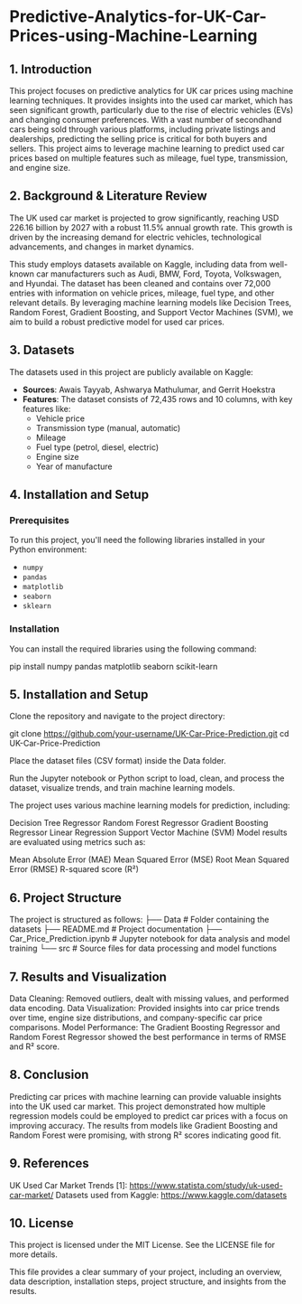 # Predictive-Analytics-for-UK-Car-Prices-using-Machine-Learning


## 1. Introduction
This project focuses on predictive analytics for UK car prices using machine learning techniques. It provides insights into the used car market, which has seen significant growth, particularly due to the rise of electric vehicles (EVs) and changing consumer preferences. With a vast number of secondhand cars being sold through various platforms, including private listings and dealerships, predicting the selling price is critical for both buyers and sellers. This project aims to leverage machine learning to predict used car prices based on multiple features such as mileage, fuel type, transmission, and engine size.

## 2. Background & Literature Review
The UK used car market is projected to grow significantly, reaching USD 226.16 billion by 2027 with a robust 11.5% annual growth rate. This growth is driven by the increasing demand for electric vehicles, technological advancements, and changes in market dynamics. 

This study employs datasets available on Kaggle, including data from well-known car manufacturers such as Audi, BMW, Ford, Toyota, Volkswagen, and Hyundai. The dataset has been cleaned and contains over 72,000 entries with information on vehicle prices, mileage, fuel type, and other relevant details. By leveraging machine learning models like Decision Trees, Random Forest, Gradient Boosting, and Support Vector Machines (SVM), we aim to build a robust predictive model for used car prices.

## 3. Datasets
The datasets used in this project are publicly available on Kaggle:
- **Sources**: Awais Tayyab, Ashwarya Mathulumar, and Gerrit Hoekstra
- **Features**: The dataset consists of 72,435 rows and 10 columns, with key features like:
  - Vehicle price
  - Transmission type (manual, automatic)
  - Mileage
  - Fuel type (petrol, diesel, electric)
  - Engine size
  - Year of manufacture

## 4. Installation and Setup

### Prerequisites
To run this project, you'll need the following libraries installed in your Python environment:
- `numpy`
- `pandas`
- `matplotlib`
- `seaborn`
- `sklearn`

### Installation
You can install the required libraries using the following command:



pip install numpy pandas matplotlib seaborn scikit-learn

## 5. Installation and Setup
Clone the repository and navigate to the project directory:

git clone https://github.com/your-username/UK-Car-Price-Prediction.git
cd UK-Car-Price-Prediction

Place the dataset files (CSV format) inside the Data folder.

Run the Jupyter notebook or Python script to load, clean, and process the dataset, visualize trends, and train machine learning models.

The project uses various machine learning models for prediction, including:

Decision Tree Regressor
Random Forest Regressor
Gradient Boosting Regressor
Linear Regression
Support Vector Machine (SVM)
Model results are evaluated using metrics such as:

Mean Absolute Error (MAE)
Mean Squared Error (MSE)
Root Mean Squared Error (RMSE)
R-squared score (R²)

## 6. Project Structure
The project is structured as follows:
├── Data                    # Folder containing the datasets
├── README.md                # Project documentation
├── Car_Price_Prediction.ipynb # Jupyter notebook for data analysis and model training
└── src                      # Source files for data processing and model functions

## 7. Results and Visualization
Data Cleaning: Removed outliers, dealt with missing values, and performed data encoding.
Data Visualization: Provided insights into car price trends over time, engine size distributions, and company-specific car price comparisons.
Model Performance: The Gradient Boosting Regressor and Random Forest Regressor showed the best performance in terms of RMSE and R² score.

## 8. Conclusion
Predicting car prices with machine learning can provide valuable insights into the UK used car market. This project demonstrated how multiple regression models could be employed to predict car prices with a focus on improving accuracy. The results from models like Gradient Boosting and Random Forest were promising, with strong R² scores indicating good fit.

## 9. References
UK Used Car Market Trends [1]: https://www.statista.com/study/uk-used-car-market/
Datasets used from Kaggle: https://www.kaggle.com/datasets

## 10. License
This project is licensed under the MIT License. See the LICENSE file for more details.

This file provides a clear summary of your project, including an overview, data description, installation steps, project structure, and insights from the results.


```bash
